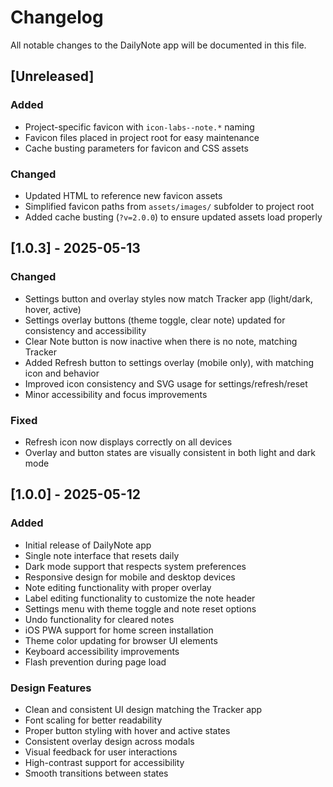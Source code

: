 # Changelog

All notable changes to the DailyNote app will be documented in this file.

## [Unreleased]

### Added
- Project-specific favicon with `icon-labs--note.*` naming
- Favicon files placed in project root for easy maintenance
- Cache busting parameters for favicon and CSS assets

### Changed
- Updated HTML to reference new favicon assets
- Simplified favicon paths from `assets/images/` subfolder to project root
- Added cache busting (`?v=2.0.0`) to ensure updated assets load properly

## [1.0.3] - 2025-05-13

### Changed
- Settings button and overlay styles now match Tracker app (light/dark, hover, active)
- Settings overlay buttons (theme toggle, clear note) updated for consistency and accessibility
- Clear Note button is now inactive when there is no note, matching Tracker
- Added Refresh button to settings overlay (mobile only), with matching icon and behavior
- Improved icon consistency and SVG usage for settings/refresh/reset
- Minor accessibility and focus improvements

### Fixed
- Refresh icon now displays correctly on all devices
- Overlay and button states are visually consistent in both light and dark mode

## [1.0.0] - 2025-05-12

### Added
- Initial release of DailyNote app
- Single note interface that resets daily
- Dark mode support that respects system preferences
- Responsive design for mobile and desktop devices
- Note editing functionality with proper overlay
- Label editing functionality to customize the note header
- Settings menu with theme toggle and note reset options
- Undo functionality for cleared notes
- iOS PWA support for home screen installation
- Theme color updating for browser UI elements
- Keyboard accessibility improvements
- Flash prevention during page load

### Design Features
- Clean and consistent UI design matching the Tracker app
- Font scaling for better readability
- Proper button styling with hover and active states
- Consistent overlay design across modals
- Visual feedback for user interactions
- High-contrast support for accessibility
- Smooth transitions between states
